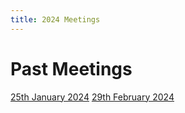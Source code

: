 ```yaml
---
title: 2024 Meetings
---
```


# Past Meetings

[25th January 2024](/collaboration/communication/monthly-meetings/2024-meetings/20240125-meeting)
[29th February 2024](/collaboration/communication/monthly-meetings/2024-meetings/20240229-meeting)
